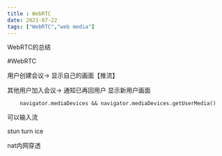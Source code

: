 ```yaml
---
title : WebRTC
date: 2021-07-22
tags: ["WebRTC","web media"]
---
```

WebRTC的总结
<!--more-->

#WebRTC

用户创建会议-> 显示自己的画面【推流】

其他用户加入会议-> 通知已再回用户 显示新用户画面

        navigator.mediaDevices && navigator.mediaDevices.getUserMedia()
可以输入流

stun
turn
ice

nat内网穿透
